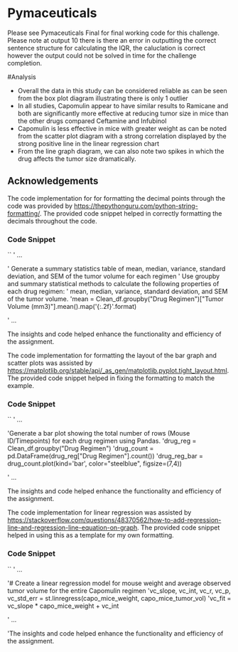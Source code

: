 # Pymaceuticals

Please see Pymaceuticals Final for final working code for this challenge. Please note at output 10 there is there an error in outputting the correct sentence structure for calculating the IQR, the caluclation is correct however the output could not be solved in time for the challenge completion. 

#Analysis
- Overall the data in this study can be considered reliable as can be seen from the box plot diagram illustrating there is only 1 outlier
- In all studies, Capomulin appear to have similar results to Ramicane and both are significantly more effective at reducing tumor size in mice than the other drugs compared Ceftamine and Infubinol
- Capomulin is less effective in mice with greater weight as can be noted from the scatter plot diagram with a strong correlation displayed by the strong positive line in the linear regression chart
- From the line graph diagram, we can also note two spikes in which the drug affects the tumor size dramatically.

## Acknowledgements

The code implementation for for formatting the decimal points through the code  was provided by https://thepythonguru.com/python-string-formatting/. The provided code snippet helped in correctly formatting the decimals throughout the code.

### Code Snippet

``
' ...

' Generate a summary statistics table of mean, median, variance, standard deviation, and SEM of the tumor volume for each regimen
' Use groupby and summary statistical methods to calculate the following properties of each drug regimen:
' mean, median, variance, standard deviation, and SEM of the tumor volume. 
'mean = Clean_df.groupby("Drug Regimen")["Tumor Volume (mm3)"].mean().map('{:.2f}'.format)

' ...


The insights and code helped enhance the functionality and efficiency of the assignment. 

The code implementation for formatting the layout of the bar graph and scatter plots was assisted by https://matplotlib.org/stable/api/_as_gen/matplotlib.pyplot.tight_layout.html. The provided code snippet helped in fixing the formatting to match the example.

### Code Snippet

``
' ...

'Generate a bar plot showing the total number of rows (Mouse ID/Timepoints) for each drug regimen using Pandas.
'drug_reg = Clean_df.groupby("Drug Regimen")
'drug_count = pd.DataFrame(drug_reg["Drug Regimen"].count())
'drug_reg_bar = drug_count.plot(kind='bar', color="steelblue", figsize=(7,4))

' ...

The insights and code helped enhance the functionality and efficiency of the assignment. 


The code implementation for linear regression was assisted by https://stackoverflow.com/questions/48370562/how-to-add-regression-line-and-regression-line-equation-on-graph. The provided code snippet helped in using this as a template for my own formatting.

### Code Snippet

``
' ...

'# Create a linear regression model for mouse weight and average observed  tumor volume for the entire Capomulin regimen
'vc_slope, vc_int, vc_r, vc_p, vc_std_err = st.linregress(capo_mice_weight, capo_mice_tumor_vol)
'vc_fit = vc_slope * capo_mice_weight + vc_int

' ...

'The insights and code helped enhance the functionality and efficiency of the assignment. 

